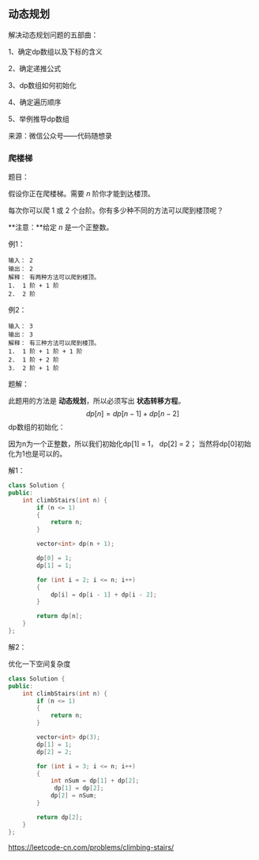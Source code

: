 ## 动态规划

解决动态规划问题的五部曲：

1、确定dp数组以及下标的含义

2、确定递推公式

3、dp数组如何初始化

4、确定遍历顺序

5、举例推导dp数组



来源：微信公众号——代码随想录



### 爬楼梯

题目：

假设你正在爬楼梯。需要 *n* 阶你才能到达楼顶。

每次你可以爬 1 或 2 个台阶。你有多少种不同的方法可以爬到楼顶呢？

**注意：**给定 *n* 是一个正整数。



例1：

```
输入： 2
输出： 2
解释： 有两种方法可以爬到楼顶。
1.  1 阶 + 1 阶
2.  2 阶
```



例2：

```
输入： 3
输出： 3
解释： 有三种方法可以爬到楼顶。
1.  1 阶 + 1 阶 + 1 阶
2.  1 阶 + 2 阶
3.  2 阶 + 1 阶
```



题解：

此题用的方法是 **动态规划**，所以必须写出 **状态转移方程**。
$$
dp[n] = dp[n - 1] + dp[n - 2]
$$
dp数组的初始化：

因为n为一个正整数，所以我们初始化dp[1] = 1， dp[2] = 2； 当然将dp[0]初始化为1也是可以的。

解1：

```c++
class Solution {
public:
    int climbStairs(int n) {
		if (n <= 1)
		{
			return n;
		}

		vector<int> dp(n + 1);

		dp[0] = 1;
		dp[1] = 1;

		for (int i = 2; i <= n; i++)
		{
			dp[i] = dp[i - 1] + dp[i - 2];
		}

		return dp[n];
    }
};
```



解2：

优化一下空间复杂度

```c++
class Solution {
public:
    int climbStairs(int n) {
		if (n <= 1)
		{
			return n;
		}

		vector<int> dp(3);
		dp[1] = 1;
        dp[2] = 2;

		for (int i = 3; i <= n; i++)
		{
			int nSum = dp[1] + dp[2];
             dp[1] = dp[2];
			dp[2] = nSum;
		}

		return dp[2];
    }
};
```



https://leetcode-cn.com/problems/climbing-stairs/